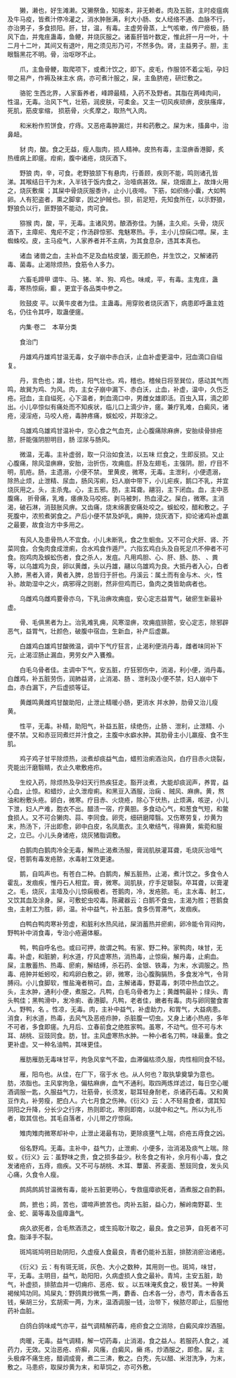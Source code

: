 <!-- { "loadSidebar": true } -->
　　獭，濑也，好生滩濑。又獭祭鱼，知报本，非无赖者。肉及五脏，主时疫瘟病及牛马疫，皆煮汁停冷灌之，消水肿胀满，利大小肠、女人经络不通、血脉不行，亦治男子，多食损阳。肝，甘，温，有毒。主虚劳骨蒸，上气咳嗽，传尸痨极，肠风下血，并鬼疰蛊毒，鱼鲠，并烧灰服之。诸畜肝皆叶数定，惟此肝一月一叶，十二月十二叶，其间又有退叶，用之须见形乃可，不然多伪。肾，主益男子。胆，主眼翳黑花不明。骨，治呕哕不止。

　　爪，主鱼骨鲠，取爬项下，或煮汁饮之，即下。皮毛，作服领不着尘垢，孕妇带之易产，作褥及袜主水 病，亦可煮汁服之，屎，主鱼脐疮，研烂敷之。

　　骆驼 生西北界，人家畜养者，峰蹄最精，入药不及野者。其脂在两峰肉间，性温，无毒。治风下气，壮筋，润皮肤，可柔金。又主一切风疾顽痹，皮肤瘙痒，死肌，筋皮挛缩， 损筋骨，火炙摩之，取热气入肉。

　　和米粉作煎饼食，疗痔。又恶疮毒肿漏烂，并和药敷之。屎为末，搐鼻中，治鼻衄。

　　豺 肉，酸。食之无益，瘦人脂肉，损人精神。皮热有毒，主湿痹香港脚，炙热缠病上即瘥。疳痢，腹中诸疮，烧灰酒下。

　　野狼 肉，辛，可食。老野狼颔下有悬肉，行善顾，疾则不能，鸣则诸孔皆涕。其喉结日干为末，入半钱于饭内食之，治噎病甚效。屎，烧烟直上，故烽火用之，烧灰敷瘰 ；其屎中骨烧灰服黍许，止小儿夜啼。 下筋，如织络小囊，大如鸭卵。人有犯盗者，熏之脚挛，因之护贼也。狈，前足短，先知食所在，以示野狼，野狼负以行，匪野狼不能动，肉可食。

　　猕猴 肉，酸，平，无毒。主诸风劳。酿酒弥佳。为脯，主久疟。头骨，烧灰酒下，主瘴疟、鬼疟不定；作汤辟惊邪、鬼魅寒热。手，主小儿惊痫口噤。屎，主蜘蛛咬。皮，主马疫气，人家养者并不主病，为其食息杂，违其本真也。

　　诸血 诸兽之血，主补血不足及血枯皮皱，面无颜色，并生饮之，又解诸药毒、菌毒。止渴除烦热，食筋令人多力。

　　六畜毛蹄甲 谓牛、马、猪、羊、狗、鸡也。味咸，平，有毒。主鬼疰，蛊毒，寒热惊痫，癫 。更宜于各品类中参之。

　　败鼓皮 平。以黄牛皮者为佳。主蛊毒。用穿败者烧灰酒下，病患即呼蛊主姓名，仍往令其呼，取蛊便瘥。

　　内集·卷二　本草分类

　　食治门

　　丹雄鸡丹雄鸡甘温无毒，女子崩中赤白沃，止血补虚更温中，冠血滴口自缢复。

　　丹，言色也；雄，壮也，阳气壮也。鸡，稽也。稽候日将至巽位，感动其气而鸣，故巽为鸡、为风。肉，主女子崩中漏下、赤白沃，止血，补虚，温中，久伤乏疮。冠血，主自缢死，心下温者，刺血滴口中，男雌女雄即活。百虫入耳，滴之即出。小儿卒惊似有痛处而不知疾状，临儿口上滴少许，瘥。兼疗乳难，白癜风，诸疮，浸淫疮，马咬人疮，毒肿疼痛，蜈蚣咬，并取涂之。

　　乌雄鸡乌雄鸡甘温补中，空心食之气血充，止心腹痛除麻痹，安胎续骨排疮脓，肝能强阴胆明目，肠 涩尿与肠风。

　　微温，无毒。主补虚弱，取一只治如食法，以五味 烂食之，生即反损。又止心腹痛，除风湿痹麻，安胎，治折伤，攻痈疽。肝及左翅毛，主强阴。胆，疗目不明，肌疮。肠，主遗溺，小便不禁。 里黄皮，微寒，无毒。主泄利，小便遗溺，除热止烦，止泄精、尿血，肠风泻痢，妇人崩中带下，小儿疟疾，鹅口不乳，并宜烧灰用之。头，主杀鬼。心，主五邪。肪，主耳聋。翮羽，主下闭血。血，主中恶腹痛， 折骨痛，乳难，痿痹及马咬疮。剥马被刺，热血浸之。屎白，微寒。主消渴，破石淋，消鼓胀风痹。又齿痛，烧末绵裹安痛处咬之。蜈蚣咬，醋和敷之。子死腹中，浓煎煮粥食之。产后小便不禁及妒乳，痈肿，烧灰酒下，抑论诸鸡补虚羸之最要，故食治方中多用之。

　　有风人及患骨热人不宜食。小儿未断乳，食之生蛔虫。又不可合犬肝、肾、芥菜同食。合兔肉食成泄痢，合水鸡食作遁尸。六指玄鸡白头及自死足爪不伸者不可食。抱鸡肉及蜈蚣伤者，食之杀人，发疽。凡用鸡胆、心、肝、肠、肪、 、粪等，以乌雄鸡为良，卵以黄雌，头以丹雄，翮以乌雄鸡为良。大抵丹者入心，白者入肺，黑者入肾，黄者入脾，总皆归于肝也。丹溪云：属土而有金与木、火，性补。故助湿中之火，病邪得之则剧，然非但鸡而已，鱼肉之类皆助病者也。

　　乌雌鸡乌雌鸡要骨亦乌，下乳治痹攻痈疽，安心定志益胃气，破瘀生新最补虚。

　　骨、毛俱黑者为上。治乳难乳痈，风寒湿痹，攻痈疽排脓，安心定志，除邪辟恶气，益胃气，壮颜色，破腹中宿血，生新血，补产后虚羸。

　　白雄鸡白雄鸡甘酸微温，调中下气疗狂言，止渴利便消丹毒，雌者味同补下元，止渴涩肠止漏血，男劳女产入饔飧。

　　白毛乌骨者佳。主调中下气，安五脏，疗狂邪伤中，消渴，利小便，消丹毒。白雌鸡，补五脏劳伤，润肺益肾，止消渴、肠 、泄利及小便不禁，妇人崩中下血，赤白漏下，产后虚损等证。

　　黄雌鸣黄雌鸡甘酸助阳，止泄止精暖小肠，更消水 并水肿，肋骨又治儿瘦黄。

　　性平，无毒。补精，助阳气，补益五脏，续绝伤，止肠 、泄利，止泄精、小便不禁。又和赤豆同煮烂并汁食之，主腹中水癖水肿。其肋骨主小儿羸瘦、食不生肌。

　　鸡子鸡子甘平除烦热，淡煮却痰益气血，蜡煎治痢酒治风，白疗目赤火烧裂，壳能出汗磨翳睛，衣止久嗽敷疮疖。

　　生绞入药，除烦热及孕妇天行热疾狂走。豁开淡煮，大能却痰润声，养胃，益心血，止惊。和蜡炒，止久泄疳痢。和黑豆入酒服，治痫 、贼风、麻痹。黄，熬油和粉敷头疮。卵白，微寒。疗目赤、火烧疮，除心下伏热，止烦满，咳逆，小儿下泄，妇人产难，胞衣不出。醋渍一宿，疗黄胆。多食动心气，和葱食气短，和鳖食损人。又不可合獭肉、蒜、李同食。卵壳，细研磨障翳。又伤寒劳复，炒黄为末，热汤下，汗出即愈，卵中白皮，名凤凰衣。主久嗽结气，得麻黄，紫菀和服之，立已。小儿头身诸疮，烧灰猪脂调敷。

　　白鹅肉白鹅肉冷全无毒，解热止渴煮汤服，膏润肌肤灌耳聋，毛烧灰治噎气促，苍鹅有毒发疮脓，水毒射工效更速。

　　鹅，自鸣声也。有苍白二种。白鹅肉，解五脏热，止渴，煮汁饮之。多食令人霍乱，发痼疾，惟丹石人相宜。膏，微寒。润肌肤，疗手足皲裂。卒耳聋，以膏灌之。毛，烧灰，主噎及小儿惊痫极者。苍鹅肉，冷，发疮脓。毛，主水毒、射工，又饮其血及涂身。屎，可敷蛇虫咬毒。陈藏器云：白鹅不食虫，主渴为胜；苍鹅食虫，主射工为胜，卵，温。补中益气，补五脏。食多伤胃滞气，发痼疾。

　　白鸭白鸭肉寒补劳虚，和脏利水热风祛，屎消蓄热并瘀痢，卵冷能令背闷拘，野鸭补中消食毒，专治小疮遍体躯。

　　鸭，鸭自呼名也。或曰可押，故谓之鸭。有家、野二种。家鸭肉，味甘，无毒。补虚，和脏腑，利水道，疗风虚寒热，消热毒，止惊痫，解丹毒，止痢血。屎，主散蓄热、热毒、瘀痢，解结缚，杀石药、金银、铁毒，为末，水调服之。热毒、疮肿并蚯蚓咬，和鸡卵白敷之。卵，微寒，治心腹胸膈热，多食发冷气，令背膊闷。小儿食脚软，惟盐淹者稍可。血，主解诸毒，野葛毒，刺项中热血饮之。头，主水肿，通利小便，煮服之。凡鸭，白毛乌骨者为上；黄雌鸭最补；绿头、青头鸭佳；黑鸭滑中，发冷痢、香港脚。凡鸭，老者佳，嫩者有毒。肉与卵同鳖食害人。野鸭，名 。性凉，无毒。肉，主补中益气，补虚助力，和胃气，大益病患。消食，利水道，热毒，去风气及恶疮疖肿，杀脏腹一切虫。又身上诸小热疮，多年不可者，多食即瘥。九月后、立春前食之绝胜家鸭。虽寒，不动气。但不可与木耳、胡桃、豆豉同食。肪，甘。主风虚寒热水肿。一种小者名刀鸭，味最重。食之更补虚。又一种名油鸭，其味更佳。

　　雁肪雁肪无毒味甘平，拘急风挛气不盈，血滞偏枯须久服，肉性相同食不轻。

　　雁，阳鸟也。从佳，在厂下，宿于水 也。从人何也？取执挚奠挚为意也。肪，浓脂也。主风挛拘急，偏枯麻痹，血气不通利。取四两炼烊滤过，每日空心暖酒调服一匙，久服益气力，壮筋骨，长须发，聪耳轻身耐老，杀诸药石毒。又和黄豆作丸，补劳瘦，肥白人。六七月食之伤神。《衍义》云：人不轻易食者，谓其知阴阳之升降，分长少之行序，热则即北，寒则即南，以就中和之气。所以为礼币者，取其信也。其毛自落者，小儿带之疗惊痫。

　　雉肉雉肉微寒却补中，止泄止渴最有功，更除痰壅气上喘，疥疮五痔食之凶。

　　俗名野鸡。无毒。主补中，益气力，止泄痢、小便多，治消渴及痰气上喘。除蚁 。《衍义》云：虽野味之贵，食之损多益少。秋冬食之有补，余月有小毒，食之发诸疮疥，五痔，痼疾。又不可与胡桃、木耳、蕈菌、荞麦面、葱豉同食，发头风心痛，久食令人瘦。

　　鹧鸪鹧鸪甘温微有毒，能补五脏更明心，专救瘟瘴欲死者，酒煮服之自酌斟。

　　鹧，摭也；鸪，苦也，谓啼声摭苦也。肉补五脏，益心力，解岭南野葛、生金、蛇、菌等毒及瘟瘴蛊气。

　　病久欲死者，合毛熬酒渍之，或生捣取汁取之，最良。食之忌笋，自死者不可食。脂泽手不裂。

　　斑鸠斑鸠明目助阴阳，久虚瘦人食最良，青者仍能补五脏，排脓消瘀治诸疮。

　　《衍义》云：有有斑无斑，灰色、大小之数种，其用则一也。斑鸠，味甘，平，无毒。主明目，益气，助阳阳，久病虚损人食之最补。青鸠，主安五脏，助气，补虚损，排脓血并一切痈疖、恶疮、蚁 。以五味淹炙食之，极甘美。一种黄褐候鸠功同。鸠屎丸：野鸽粪炒微焦一两，麝香、白术各一分，赤芍，青木香各五钱，柴胡三分，玄胡索一两，为末，温酒调服一钱，治带下，候脓尽即止，后服他药补血脏。

　　白鸽白鸽味咸气亦平，益气调精解药毒，疮疥食之立消除，白癜风痒炒酒服。

　　肉暖，无毒。益气调精，解一切药毒，止消渴，食之益人。若服药人食之，减药力，无效。又治恶疮、疥癣，风瘙，白癜风，癞 疡，炒酒服之，即愈。屎，主头极痒不痛生疮，醋调成膏，煮二三沸，敷之。白秃，先以醋、米泔洗净，为末，敷之。马患疥，取屎炒黄为末，和草饲之，亦可外敷。


